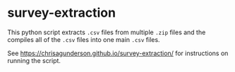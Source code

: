 # survey-extraction

This python script extracts `.csv` files from multiple `.zip` files and the compiles all of the `.csv` files into one main `.csv` files. 

See https://chrisagunderson.github.io/survey-extraction/ for instructions on running the script.
